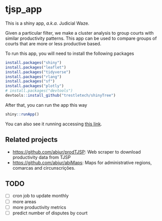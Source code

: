 # tjsp_app

This is a shiny app, *a.k.a.* Judicial Waze. 

Given a particular filter, we make a cluster analysis to group courts with similar productivity patterns. This app can be used to compare groups of courts that are more or less productive based. 

To run this app, you will need to install the following packages

```r
install.packages("shiny")
install.packages("leaflet")
install.packages("tidyverse")
install.packages("rlang")
install.packages("sf")
install.packages("plotly")
# install.packages("devtools")
devtools::install_github("trestletech/shinyTree")
```

After that, you can run the app this way

```r
shiny::runApp()
```

You can also see it running accessing [this link](http://52.71.228.16:3838/waze/).

## Related projects

- https://github.com/abjur/prodTJSP: Web scraper to download productivity data from TJSP
- https://github.com/abjur/abjMaps: Maps for administrative regions, comarcas and circunscrições.

## TODO

- [ ] cron job to update monthly
- [ ] more areas
- [ ] more productivity metrics
- [ ] predict number of disputes by court
